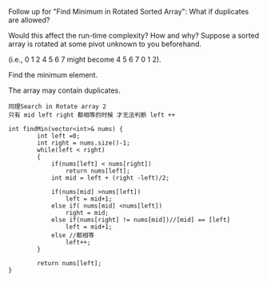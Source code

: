 Follow up for "Find Minimum in Rotated Sorted Array":
What if duplicates are allowed?

Would this affect the run-time complexity? How and why?
Suppose a sorted array is rotated at some pivot unknown to you beforehand.

(i.e., 0 1 2 4 5 6 7 might become 4 5 6 7 0 1 2).

Find the minimum element.

The array may contain duplicates.



```
同理Search in Rotate array 2
只有 mid left right 都相等的时候 才无法判断 left ++

int findMin(vector<int>& nums) {
        int left =0;
        int right = nums.size()-1;
        while(left < right)
        {
            if(nums[left] < nums[right])
                return nums[left];
            int mid = left + (right -left)/2;
            
            if(nums[mid] >nums[left])
                left = mid+1;
            else if( nums[mid] <nums[left])
                right = mid;
            else if(nums[right] != nums[mid])//[mid] == [left]
                left = mid+1;
            else //都相等
                left++;
        }
        
        return nums[left];
}
```
